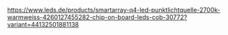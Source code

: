 https://www.leds.de/products/smartarray-q4-led-punktlichtquelle-2700k-warmweiss-4260127455282-chip-on-board-leds-cob-30772?variant=44132501881138